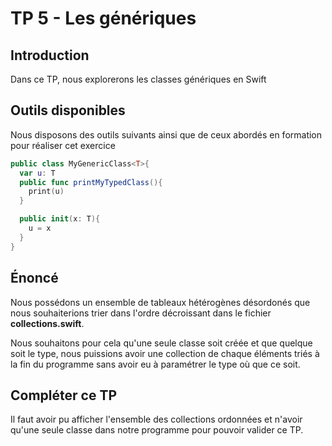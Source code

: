 # TP 5 - Les génériques

## Introduction

Dans ce TP, nous explorerons les classes génériques en Swift

## Outils disponibles

Nous disposons des outils suivants ainsi que de ceux abordés en formation pour réaliser cet exercice

```swift
public class MyGenericClass<T>{
  var u: T
  public func printMyTypedClass(){
    print(u)
  }

  public init(x: T){
    u = x
  }
}
```

## Énoncé

Nous possédons un ensemble de tableaux hétérogènes désordonés que nous souhaiterions trier dans l'ordre décroissant dans le fichier **collections.swift**. 

Nous souhaitons pour cela qu'une seule classe soit créée et que quelque soit le type, nous puissions avoir une collection de chaque éléments triés à la fin du programme sans avoir eu à paramétrer le type où que ce soit.

## Compléter ce TP

Il faut avoir pu afficher l'ensemble des collections ordonnées et n'avoir qu'une seule classe dans notre programme pour pouvoir valider ce TP.